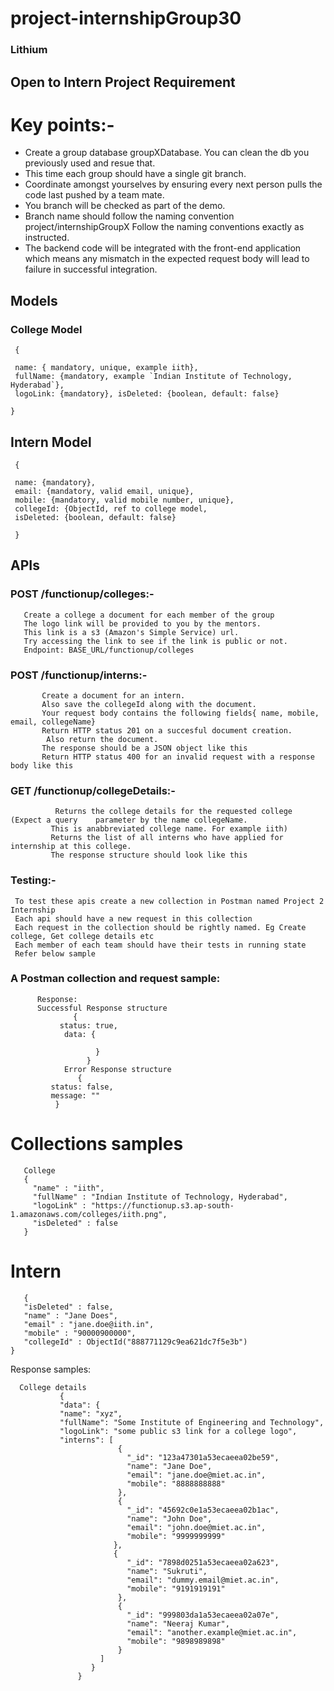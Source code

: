# project-internshipGroup30

### Lithium
## Open to Intern Project Requirement

# Key points:-

  - Create a group database groupXDatabase.
   You can clean the db you previously used and resue that.
   - This time each group should have a single git branch. 
  - Coordinate amongst yourselves by ensuring every next person pulls the code last pushed    by a team mate. 
  - You branch will be checked as part of the demo. 
  - Branch name should follow the naming convention project/internshipGroupX
  Follow the naming conventions exactly as instructed. 
 - The backend code will be integrated with the front-end application which means any      mismatch in the expected request body will lead to failure in successful integration.

## Models
   ### College Model
     {
 
     name: { mandatory, unique, example iith}, 
     fullName: {mandatory, example `Indian Institute of Technology, Hyderabad`},
     logoLink: {mandatory}, isDeleted: {boolean, default: false}
 
    }

 ## Intern Model
     { 

     name: {mandatory}, 
     email: {mandatory, valid email, unique}, 
     mobile: {mandatory, valid mobile number, unique}, 
     collegeId: {ObjectId, ref to college model, 
     isDeleted: {boolean, default: false}

     }

  ## APIs
 ### POST /functionup/colleges:-
       Create a college a document for each member of the group
       The logo link will be provided to you by the mentors. 
       This link is a s3 (Amazon's Simple Service) url. 
       Try accessing the link to see if the link is public or not.
       Endpoint: BASE_URL/functionup/colleges

### POST /functionup/interns:-
           Create a document for an intern.
           Also save the collegeId along with the document. 
           Your request body contains the following fields{ name, mobile, email, collegeName}
           Return HTTP status 201 on a succesful document creation. 
            Also return the document. 
           The response should be a JSON object like this
           Return HTTP status 400 for an invalid request with a response body like this

### GET /functionup/collegeDetails:-
              Returns the college details for the requested college (Expect a query    parameter by the name collegeName. 
             This is anabbreviated college name. For example iith)
             Returns the list of all interns who have applied for internship at this college.
             The response structure should look like this

### Testing:-
     To test these apis create a new collection in Postman named Project 2 Internship
     Each api should have a new request in this collection
     Each request in the collection should be rightly named. Eg Create college, Get college details etc
     Each member of each team should have their tests in running state
     Refer below sample

### A Postman collection and request sample:

          Response:
          Successful Response structure
                  {
               status: true,
                data: {

                       }
                     }
                Error Response structure
                   {
             status: false,
             message: ""
              }
              
# Collections samples
       College
       {
         "name" : "iith",
         "fullName" : "Indian Institute of Technology, Hyderabad",
         "logoLink" : "https://functionup.s3.ap-south-1.amazonaws.com/colleges/iith.png",
         "isDeleted" : false
       }

  # Intern
       {
       "isDeleted" : false,
       "name" : "Jane Does",
       "email" : "jane.doe@iith.in",
       "mobile" : "90000900000",
       "collegeId" : ObjectId("888771129c9ea621dc7f5e3b")
    }


Response samples:

      College details
               {
               "data": {
               "name": "xyz",
               "fullName": "Some Institute of Engineering and Technology",
               "logoLink": "some public s3 link for a college logo",
               "interns": [
                            {
                              "_id": "123a47301a53ecaeea02be59",
                              "name": "Jane Doe",
                              "email": "jane.doe@miet.ac.in",
                              "mobile": "8888888888"
                            },
                            {
                              "_id": "45692c0e1a53ecaeea02b1ac",
                              "name": "John Doe",
                              "email": "john.doe@miet.ac.in",
                              "mobile": "9999999999"
                           },
                           {
                              "_id": "7898d0251a53ecaeea02a623",
                              "name": "Sukruti",
                              "email": "dummy.email@miet.ac.in",
                              "mobile": "9191919191"
                            },
                            {
                              "_id": "999803da1a53ecaeea02a07e",
                              "name": "Neeraj Kumar",
                              "email": "another.example@miet.ac.in",
                              "mobile": "9898989898"
                            }
                        ]
                      }
                   }
